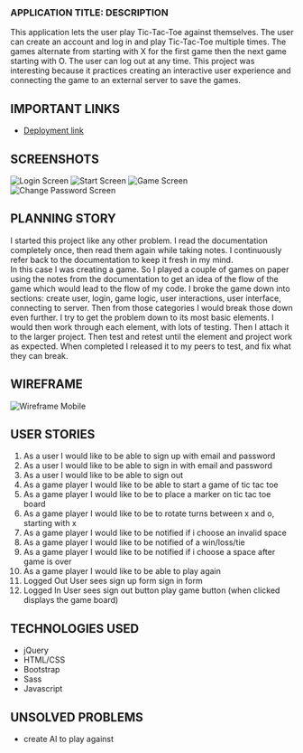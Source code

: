 ### APPLICATION TITLE: DESCRIPTION
This application lets the user play Tic-Tac-Toe against themselves.  The user can create an account and log in and play Tic-Tac-Toe multiple times. The games alternate from starting with X for the first game then the next game starting with O. The user can log out at any time.
This project was interesting because it practices creating an interactive user experience and connecting the game to an external server to save the games.

## IMPORTANT LINKS
- [Deployment link](https://arnau321.github.io/Tic-Tac-Toe-client/)

## SCREENSHOTS
![Login Screen](https://i.imgur.com/kF9S2fT.jpg)
![Start Screen](https://i.imgur.com/gzWYL0E.jpg)
![Game Screen](https://i.imgur.com/BrMSUqJ.jpg)
![Change Password Screen](https://i.imgur.com/c6ljHhK.jpg)
## PLANNING STORY
I started this project like any other problem.  I read the documentation completely once, then read them again while taking notes.  I continuously refer back to the documentation to keep it fresh in my mind.  
In this case I was creating a game.  So I played a couple of games on paper using the notes from the documentation to get an idea of the flow of the game which would lead to the flow of my code.  I broke the game down into sections: create user, login, game logic, user interactions, user interface, connecting to server.
Then from those categories I would break those down even further.  I try to get the problem down to its most basic elements. I would then work through each element, with lots of testing. Then I attach it to  the larger project.  Then test and retest until the element and project work as expected.  When completed I released it to my peers to test, and fix what they can break.

## WIREFRAME
![Wireframe Mobile](https://i.imgur.com/15mBDGx.png)

## USER STORIES

1. As a user I would like to be able to sign up with email and password
2. As a user I would like to be able to sign in with email and password
3. As a user I would like to be able to sign out
4. As a game player I would like to be able to start a game of tic tac toe
5. As a game player I would like to be to place a marker on tic tac toe board
6. As a game player I would like to be to rotate turns between x and o, starting with x
7. As a game player I would like to be notified if i choose an invalid space
8. As a game player I would like to be notified of a win/loss/tie
9. As a game player I would like to be notified if i choose a space after game is over
10. As a game player I would like to be able to play again
11. Logged Out User sees
      sign up form
      sign in form
12. Logged In User sees
      sign out button
      play game button (when clicked displays the game board)

## TECHNOLOGIES USED
- jQuery
- HTML/CSS
- Bootstrap
- Sass
- Javascript

## UNSOLVED PROBLEMS
- create AI to play against

